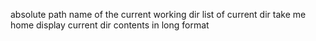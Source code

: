 absolute path name of the current working dir
list of current dir
take me home
display current dir contents in long format
